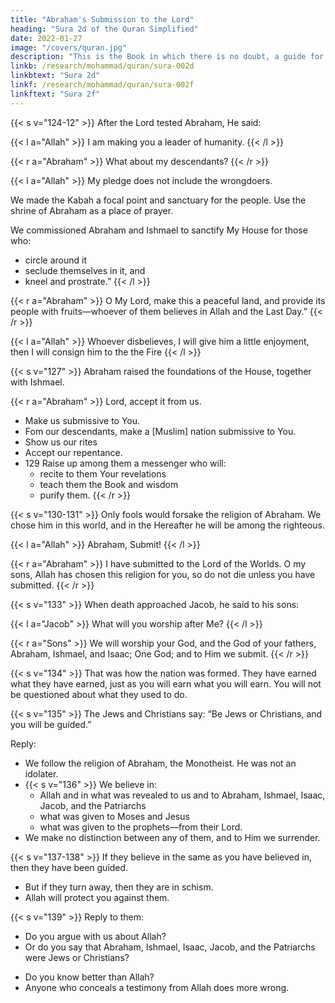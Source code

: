 ```yaml
---
title: "Abraham's Submission to the Lord"
heading: "Sura 2d of the Quran Simplified"
date: 2022-01-27
image: "/covers/quran.jpg"
description: "This is the Book in which there is no doubt, a guide for the righteous."
linkb: /research/mohammad/quran/sura-002d
linkbtext: "Sura 2d"
linkf: /research/mohammad/quran/sura-002f
linkftext: "Sura 2f"
---
```



{{< s v="124-12" >}} After the Lord tested Abraham, He said:

{{< l a="Allah" >}}
I am making you a leader of humanity.
{{< /l >}}

{{< r a="Abraham" >}}
What about my descendants?
{{< /r >}}

{{< l a="Allah" >}}
My pledge does not include the wrongdoers.

We made the Kabah a focal point and sanctuary for the people. Use the shrine of Abraham as a place of prayer.

We commissioned Abraham and Ishmael to sanctify My House for those who:
- circle around it
- seclude themselves in it, and
- kneel and prostrate.”
{{< /l >}}

<!-- 126 -->
{{< r a="Abraham" >}}
O My Lord, make this a peaceful land, and provide its people with fruits—whoever of them believes in Allah and the Last Day.” 
{{< /r >}}

{{< l a="Allah" >}}
Whoever disbelieves, I will give him a little enjoyment, then I will consign him to the the Fire
{{< /l >}}

{{< s v="127" >}} Abraham raised the foundations of the House, together with Ishmael.

{{< r a="Abraham" >}}
Lord, accept it from us.
- Make us submissive to You.
- Fom our descendants, make a [Muslim] nation submissive to You.
- Show us our rites
- Accept our repentance. 
- 129 Raise up among them a messenger who will:
  - recite to them Your revelations
  - teach them the Book and wisdom
  - purify them. 
{{< /r >}}

{{< s v="130-131" >}} Only fools would forsake the religion of Abraham. We chose him in this world, and in the Hereafter he will be among the righteous.

{{< l a="Allah" >}}
Abraham, Submit!
{{< /l >}}

{{< r a="Abraham" >}}
I have submitted to the Lord of the Worlds. O my sons, <!-- and to Jacob --> Allah has chosen this religion for you, so do not die unless you have submitted.
{{< /r >}}

{{< s v="133" >}} When death approached Jacob, he said to his sons:

{{< l a="Jacob" >}}
What will you worship after Me?
{{< /l >}}

{{< r a="Sons" >}}
We will worship your God, and the God of your fathers, Abraham, Ishmael, and Isaac; One God; and to Him we submit.
{{< /r >}}

{{< s v="134" >}} That was how the nation was formed. They have earned what they have earned, just as you will earn what you will earn. You will not be
questioned about what they used to do.

{{< s v="135" >}} The Jews and Christians say: “Be Jews or Christians, and you will be guided.” 

Reply: 
- We follow the religion of Abraham, the Monotheist. He was not an idolater.
- {{< s v="136" >}} We believe in:
  - Allah and in what was revealed to us and to Abraham, Ishmael, Isaac, Jacob, and the Patriarchs
  - what was given to Moses and Jesus
  - what was given to the prophets—from their Lord. 
- We make no distinction between any of them, and to Him we surrender.

{{< s v="137-138" >}} If they believe in the same as you have believed in, then they have been guided. 
- But if they turn away, then they are in schism. 
- Allah will protect you against them.

<!-- 138. Allah’s coloring. And who gives better coloring than Allah? “And we are devoted to Him.” -->

{{< s v="139" >}} Reply to them:
- Do you argue with us about Allah? 
- Or do you say that Abraham, Ishmael, Isaac, Jacob, and the Patriarchs were Jews or Christians?
<!-- , when He is our Lord and your Lord, and We
have our works, and you have your works, and we are sincere to Him?” -->
- Do you know better than Allah?
- Anyone who conceals a testimony from Allah does more wrong.

<!-- 141. That was a community that has passed. To them is what they have earned, and to you is
what you have earned. And you will not be questioned about what they used to do.
 -->
